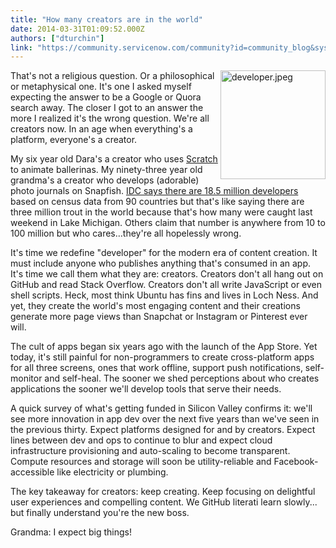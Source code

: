 ```yaml
---
title: "How many creators are in the world"
date: 2014-03-31T01:09:52.000Z
authors: ["dturchin"]
link: "https://community.servicenow.com/community?id=community_blog&sys_id=66edaee9dbd0dbc01dcaf3231f9619f3"
---
```

<p class="p1"><img  alt="developer.jpeg" class="image-0 jive-image" height="173" src="40dd6c4adb9857049c9ffb651f961922.iix" style="height: 173.321px; float: right; width: 168px;" width="168"/>That's not a religious question. Or a philosophical or metaphysical one. It's one I asked myself expecting the answer to be a Google or Quora search away. The closer I got to an answer the more I realized it's the wrong question. We're all creators now. In an age when everything's a platform, everyone's a creator.</p><p class="p2"></p><p class="p1">My six year old Dara's a creator who uses <a title="ratch.mit.edu/" href="http://scratch.mit.edu/">Scratch</a> to animate ballerinas. My ninety-three year old grandma's a creator who develops (adorable) photo journals on Snapfish. <a title="tmag.com/blogs/watersworks/2014/01/worldwide-developer-count.aspx" href="http://adtmag.com/blogs/watersworks/2014/01/worldwide-developer-count.aspx">IDC says there are 18.5 million developers</a> based on census data from 90 countries but that's like saying there are three million trout in the world because that's how many were caught last weekend in Lake Michigan. Others claim that number is anywhere from 10 to 100 million but who cares…they're all hopelessly wrong.</p><p class="p2"></p><p class="p1">It's time we redefine "developer" for the modern era of content creation. It must include anyone who publishes anything that's consumed in an app. It's time we call them what they are: creators. Creators don't all hang out on GitHub and read Stack Overflow. Creators don't all write JavaScript or even shell scripts. Heck, most think Ubuntu has fins and lives in Loch Ness. And yet, they create the world's most engaging content and their creations generate more page views than Snapchat or Instagram or Pinterest ever will.</p><p class="p2"></p><p class="p1">The cult of apps began six years ago with the launch of the App Store. Yet today, it's still painful for non-programmers to create cross-platform apps for all three screens, ones that work offline, support push notifications, self-monitor and self-heal. The sooner we shed perceptions about who creates applications the sooner we'll develop tools that serve their needs.</p><p class="p2"></p><p class="p1">A quick survey of what's getting funded in Silicon Valley confirms it: we'll see more innovation in app dev over the next five years than we've seen in the previous thirty. Expect platforms designed for and by creators. Expect lines between dev and ops to continue to blur and expect cloud infrastructure provisioning and auto-scaling to become transparent. Compute resources and storage will soon be utility-reliable and Facebook-accessible like electricity or plumbing.</p><p class="p2"></p><p class="p1">The key takeaway for creators: keep creating. Keep focusing on delightful user experiences and compelling content. We GitHub literati learn slowly... but finally understand you're the new boss.</p><p class="p2"></p><p class="p1">Grandma: I expect big things!</p>